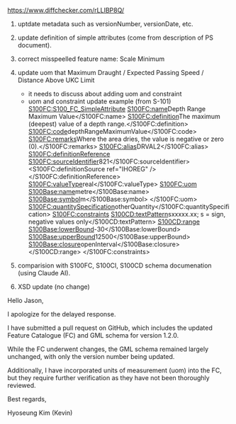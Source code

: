 https://www.diffchecker.com/rLLIBP8Q/

1. uptdate metadata such as versionNumber, versionDate, etc.
2. update definition of simple attributes (come from description of PS document).
3. correct misspeelled feature name: Scale Minimum
4. update uom that Maximum Draught / Expected Passing Speed / Distance Above UKC Limit
	- it needs to discuss about adding uom and constraint
	- uom and constraint update example (from S-101)
			<S100FC:S100_FC_SimpleAttribute>
			<S100FC:name>Depth Range Maximum Value</S100FC:name>
			<S100FC:definition>The maximum (deepest) value of a depth range.</S100FC:definition>
			<S100FC:code>depthRangeMaximumValue</S100FC:code>
			<S100FC:remarks>Where the area dries, the value is negative or zero (0).</S100FC:remarks>
			<S100FC:alias>DRVAL2</S100FC:alias>
			<S100FC:definitionReference>
				<S100FC:sourceIdentifier>821</S100FC:sourceIdentifier>
				<S100FC:definitionSource ref="IHOREG" />
			</S100FC:definitionReference>
			<S100FC:valueType>real</S100FC:valueType>
			<S100FC:uom>
				<S100Base:name>metre</S100Base:name>
				<S100Base:symbol>m</S100Base:symbol>
			</S100FC:uom>
			<S100FC:quantitySpecification>otherQuantity</S100FC:quantitySpecification>
			<S100FC:constraints>
				<S100CD:textPattern>sxxxxx.xx; s = sign, negative values only</S100CD:textPattern>
				<S100CD:range>
					<S100Base:lowerBound>-30</S100Base:lowerBound>
					<S100Base:upperBound>12500</S100Base:upperBound>
					<S100Base:closure>openInterval</S100Base:closure>
				</S100CD:range>
			</S100FC:constraints>
			
5. comparision with S100FC, S100CI, S100CD schema documenation (using Claude AI).
6. XSD update (no change)

Hello Jason,

I apologize for the delayed response.

I have submitted a pull request on GitHub, which includes the updated Feature Catalogue (FC) and GML schema for version 1.2.0.

While the FC underwent changes, the GML schema remained largely unchanged, with only the version number being updated.

Additionally, I have incorporated units of measurement (uom) into the FC, but they require further verification as they have not been thoroughly reviewed.

Best regards,

Hyoseung Kim (Kevin)